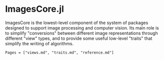 # ImagesCore.jl

ImagesCore is the lowest-level component of the system of packages
designed to support image processing and computer vision. Its main
role is to simplify "conversions" between different image
representations through different "view" types, and to provide some
useful low-level "traits" that simplify the writing of algorithms.

```@contents
Pages = ["views.md", "traits.md", "reference.md"]
```
